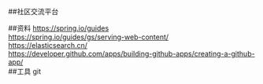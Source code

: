 ##社区交流平台

##资料
https://spring.io/guides <br>
https://spring.io/guides/gs/serving-web-content/<br>
https://elasticsearch.cn/<br>
https://developer.github.com/apps/building-github-apps/creating-a-github-app/<br>
##工具
git<br>
